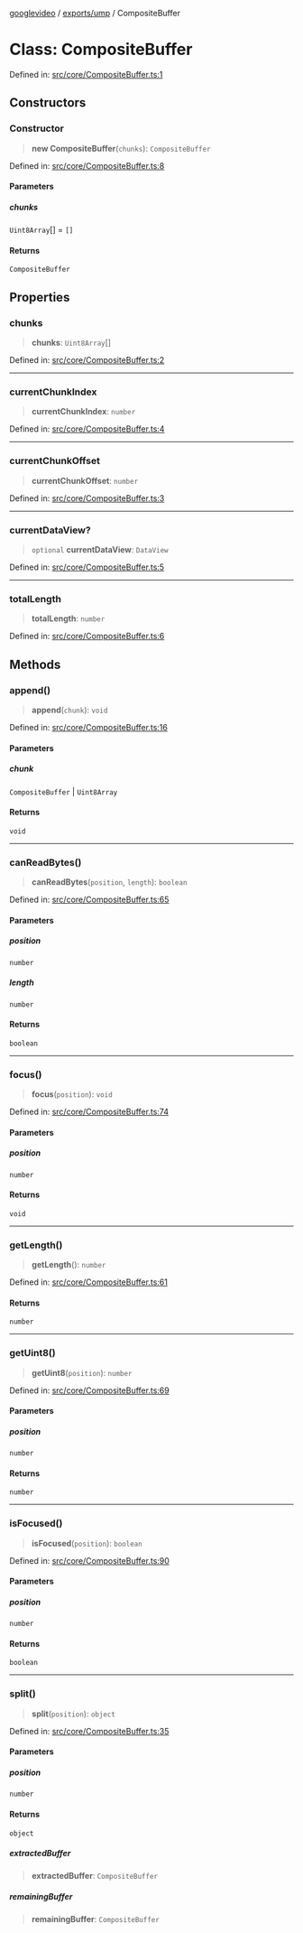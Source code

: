 [googlevideo](../../../README.md) / [exports/ump](../README.md) / CompositeBuffer

# Class: CompositeBuffer

Defined in: [src/core/CompositeBuffer.ts:1](https://github.com/LuanRT/googlevideo/blob/d9eb9db82e3516a9a277a77a3d25342e9c5bf127/src/core/CompositeBuffer.ts#L1)

## Constructors

### Constructor

> **new CompositeBuffer**(`chunks`): `CompositeBuffer`

Defined in: [src/core/CompositeBuffer.ts:8](https://github.com/LuanRT/googlevideo/blob/d9eb9db82e3516a9a277a77a3d25342e9c5bf127/src/core/CompositeBuffer.ts#L8)

#### Parameters

##### chunks

`Uint8Array`[] = `[]`

#### Returns

`CompositeBuffer`

## Properties

### chunks

> **chunks**: `Uint8Array`[]

Defined in: [src/core/CompositeBuffer.ts:2](https://github.com/LuanRT/googlevideo/blob/d9eb9db82e3516a9a277a77a3d25342e9c5bf127/src/core/CompositeBuffer.ts#L2)

***

### currentChunkIndex

> **currentChunkIndex**: `number`

Defined in: [src/core/CompositeBuffer.ts:4](https://github.com/LuanRT/googlevideo/blob/d9eb9db82e3516a9a277a77a3d25342e9c5bf127/src/core/CompositeBuffer.ts#L4)

***

### currentChunkOffset

> **currentChunkOffset**: `number`

Defined in: [src/core/CompositeBuffer.ts:3](https://github.com/LuanRT/googlevideo/blob/d9eb9db82e3516a9a277a77a3d25342e9c5bf127/src/core/CompositeBuffer.ts#L3)

***

### currentDataView?

> `optional` **currentDataView**: `DataView`

Defined in: [src/core/CompositeBuffer.ts:5](https://github.com/LuanRT/googlevideo/blob/d9eb9db82e3516a9a277a77a3d25342e9c5bf127/src/core/CompositeBuffer.ts#L5)

***

### totalLength

> **totalLength**: `number`

Defined in: [src/core/CompositeBuffer.ts:6](https://github.com/LuanRT/googlevideo/blob/d9eb9db82e3516a9a277a77a3d25342e9c5bf127/src/core/CompositeBuffer.ts#L6)

## Methods

### append()

> **append**(`chunk`): `void`

Defined in: [src/core/CompositeBuffer.ts:16](https://github.com/LuanRT/googlevideo/blob/d9eb9db82e3516a9a277a77a3d25342e9c5bf127/src/core/CompositeBuffer.ts#L16)

#### Parameters

##### chunk

`CompositeBuffer` | `Uint8Array`

#### Returns

`void`

***

### canReadBytes()

> **canReadBytes**(`position`, `length`): `boolean`

Defined in: [src/core/CompositeBuffer.ts:65](https://github.com/LuanRT/googlevideo/blob/d9eb9db82e3516a9a277a77a3d25342e9c5bf127/src/core/CompositeBuffer.ts#L65)

#### Parameters

##### position

`number`

##### length

`number`

#### Returns

`boolean`

***

### focus()

> **focus**(`position`): `void`

Defined in: [src/core/CompositeBuffer.ts:74](https://github.com/LuanRT/googlevideo/blob/d9eb9db82e3516a9a277a77a3d25342e9c5bf127/src/core/CompositeBuffer.ts#L74)

#### Parameters

##### position

`number`

#### Returns

`void`

***

### getLength()

> **getLength**(): `number`

Defined in: [src/core/CompositeBuffer.ts:61](https://github.com/LuanRT/googlevideo/blob/d9eb9db82e3516a9a277a77a3d25342e9c5bf127/src/core/CompositeBuffer.ts#L61)

#### Returns

`number`

***

### getUint8()

> **getUint8**(`position`): `number`

Defined in: [src/core/CompositeBuffer.ts:69](https://github.com/LuanRT/googlevideo/blob/d9eb9db82e3516a9a277a77a3d25342e9c5bf127/src/core/CompositeBuffer.ts#L69)

#### Parameters

##### position

`number`

#### Returns

`number`

***

### isFocused()

> **isFocused**(`position`): `boolean`

Defined in: [src/core/CompositeBuffer.ts:90](https://github.com/LuanRT/googlevideo/blob/d9eb9db82e3516a9a277a77a3d25342e9c5bf127/src/core/CompositeBuffer.ts#L90)

#### Parameters

##### position

`number`

#### Returns

`boolean`

***

### split()

> **split**(`position`): `object`

Defined in: [src/core/CompositeBuffer.ts:35](https://github.com/LuanRT/googlevideo/blob/d9eb9db82e3516a9a277a77a3d25342e9c5bf127/src/core/CompositeBuffer.ts#L35)

#### Parameters

##### position

`number`

#### Returns

`object`

##### extractedBuffer

> **extractedBuffer**: `CompositeBuffer`

##### remainingBuffer

> **remainingBuffer**: `CompositeBuffer`
